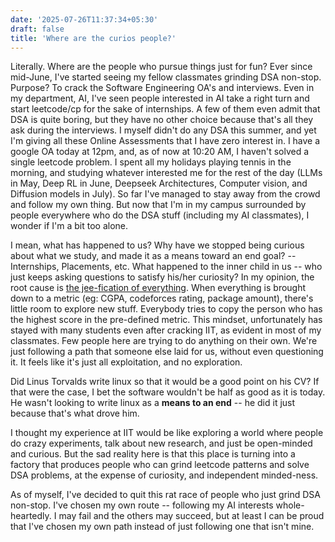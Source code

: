 ```yaml
---
date: '2025-07-26T11:37:34+05:30'
draft: false 
title: 'Where are the curios people?'
---
```

Literally. Where are the people who pursue things just for fun? Ever since mid-June, I've started seeing my fellow classmates grinding DSA non-stop. Purpose? To crack the Software Engineering OA's and interviews. Even in my department, AI, I've seen people interested in AI take a right turn and start leetcode/cp for the sake of internships. A few of them even admit that DSA is quite boring, but they have no other choice because that's all they ask during the interviews. I myself didn't do any DSA this summer, and yet I'm giving all these Online Assessments that I have zero interest in. I have a google OA today at 12pm, and, as of now at 10:20 AM, I haven't solved a single leetcode problem. I spent all my holidays playing tennis in the morning, and studying whatever interested me for the rest of the day (LLMs in May, Deep RL in June, Deepseek Architectures, Computer vision, and Diffusion models in July). So far I've managed to stay away from the crowd and follow my own thing. But now that I'm in my campus surrounded by people everywhere who do the DSA stuff (including my AI classmates), I wonder if I'm a bit too alone.

I mean, what has happened to us? Why have we stopped being curious about what we study, and made it as a means toward an end goal? -- Internships, Placements, etc. What happened to the inner child in us -- who just keeps asking questions to satisfy his/her curiosity? In my opinion, the root cause is [the jee-fication of everything](https://akshit2003.substack.com/p/the-jee-fication-of-everything). When everything is brought down to a metric (eg: CGPA, codeforces rating, package amount), there's little room to explore new stuff. Everybody tries to copy the person who has the highest score in the pre-defined metric. This mindset, unfortunately has stayed with many students even after cracking IIT, as evident in most of my classmates. Few people here are trying to do anything on their own. We're just following a path that someone else laid for us, without even questioning it. It feels like it's just all exploitation, and no exploration. 

Did Linus Torvalds write linux so that it would be a good point on his CV? If that were the case, I bet the software wouldn't be half as good as it is today. He wasn't looking to write linux as a **means to an end** -- he did it just because that's what drove him. 

I thought my experience at IIT would be like exploring a world where people do crazy experiments, talk about new research, and just be open-minded and curious. But the sad reality here is that this place is turning into a factory that produces people who can grind leetcode patterns and solve DSA problems, at the expense of curiosity, and independent minded-ness.

As of myself, I've decided to quit this rat race of people who just grind DSA non-stop. I've chosen my own route -- following my AI interests whole-heartedly. I may fail and the others may succeed, but at least I can be proud that I've chosen my own path instead of just following one that isn't mine. 


